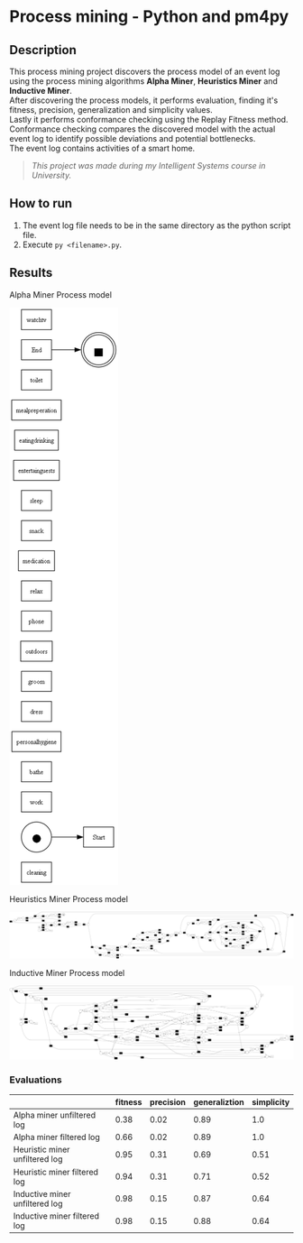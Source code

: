 # Process mining - Python and pm4py

## Description

This process mining project discovers the process model of an event log using the process mining algorithms **Alpha Miner**, **Heuristics Miner** and **Inductive Miner**.  
After discovering the process models, it performs evaluation, finding it's fitness, precision, generalization and simplicity values.  
Lastly it performs conformance checking using the Replay Fitness method. Conformance checking compares the discovered model with the actual event log to identify possible deviations and potential bottlenecks.  
The event log contains activities of a smart home.

>*This project was made during my Intelligent Systems course in University.*

## How to run

1. The event log file needs to be in the same directory as the python script file.
2. Execute ```py <filename>.py```.

## Results

Alpha Miner Process model  

![Alpha Miner](https://github.com/ChrisTs8920/process-mining-py/blob/main/output/alpha.png?raw=true)

Heuristics Miner Process model  

![Heuristics Miner](https://github.com/ChrisTs8920/process-mining-py/blob/main/output/heuristics.png?raw=true)

Inductive Miner Process model  

![Inductive Miner](https://github.com/ChrisTs8920/process-mining-py/blob/main/output/inductive.png?raw=true)

### Evaluations

| |fitness | precision | generaliztion | simplicity |
|-|--------|-----------|---------------|------------|
| Alpha miner unfiltered log | 0.38 | 0.02 | 0.89 | 1.0 |
| Alpha miner filtered log | 0.66 | 0.02 | 0.89 | 1.0 |
| Heuristic miner unfiltered log | 0.95 | 0.31 | 0.69 | 0.51 |
| Heuristic miner filtered log | 0.94 | 0.31 | 0.71 | 0.52 |
| Inductive miner unfiltered log | 0.98 | 0.15 | 0.87 | 0.64 |
| Inductive miner filtered log  | 0.98 | 0.15 | 0.88 | 0.64 |
